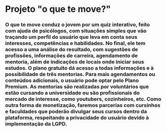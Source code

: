 # Projeto "o que te move?"

### O que te move conduz o jovem por um quiz interativo, feito com ajuda de psicólogos, com situações simples que vão traçando um perfil do usuário que leva em conta seus interesses, competências e habilidades. No final, ele tem acesso a uma análise do resultado, com sugestões de profissões, informações de carreira, agendamento de mentoria, além de indicações de locais onde iniciar seus estudos. O plano gratuito dá acesso a todas informações e à possibilidade de três mentorias. Para mais agendamentos ou conteúdos adicionais, o usuário pode optar pelo Plano Premium. As mentorias são realizadas por voluntários que estão cursando a universidade ou são profissionais do mercado de interesse, como youtubers, cozinheiros, etc. Como outra forma de monetização, faremos parcerias com cursinhos e faculdades que poderão divulgar seus cursos dentro da plataforma, respeitando a privacidade do usuário devido à implementação da LGPD.